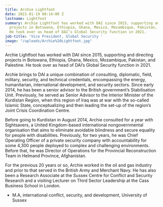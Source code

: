 ```yaml
---
title: Archie Lightfoot
date: 2021-01-19 08:14:00 Z
lastname: Lightfoot
summary: Archie Lightfoot has worked with DAI since 2015, supporting and directing
  projects in Botswana, Ethiopia, Ghana, Mexico, Mozambique, Pakistan, and Palestine.
  He took over as head of DAI’s Global Security function in 2021.
job-title: 'Vice President, Global Security '
image: "/uploads/Archie%20Lightfoot.jpg"
---
```


Archie Lightfoot has worked with DAI since 2015, supporting and directing projects in Botswana, Ethiopia, Ghana, Mexico, Mozambique, Pakistan, and Palestine. He took over as head of DAI’s Global Security function in 2021.

Archie brings to DAI a unique combination of consulting, diplomatic, field, military, security, and technical credentials, encompassing the energy, humanitarian, international development, and security sectors. Since early 2014, he has been a senior advisor to the British government’s Stabilisation Unit. Previously, he served as Senior Advisor to the Interior Minister of the Kurdistan Region, when this region of Iraq was at war with the so-called Islamic State, conceptualizing and then leading the set-up of the region’s Joint Crisis Coordination Centre. 

Before going to Kurdistan in August 2014, Archie consulted for a year with Sightsavers, a United Kingdom-based international nongovernmental organisation that aims to eliminate avoidable blindness and secure equality for people with disabilities. Previously, for two years, he was Chief Operating Officer of a private security company with accountability for some 4,300 people deployed to complex and challenging environments. Before that, he was Director of Operations for the Provincial Reconstruction Team in Helmand Province, Afghanistan.

For the previous 20 years or so, Archie worked in the oil and gas industry and prior to that served in the British Army and Merchant Navy. He has also been a Research Associate at the Sussex Centre for Conflict and Security Research and a visiting Lecturer on Third Sector Leadership at the Cass Business School in London.

* M.A, international conflict, security, and development, University of Sussex